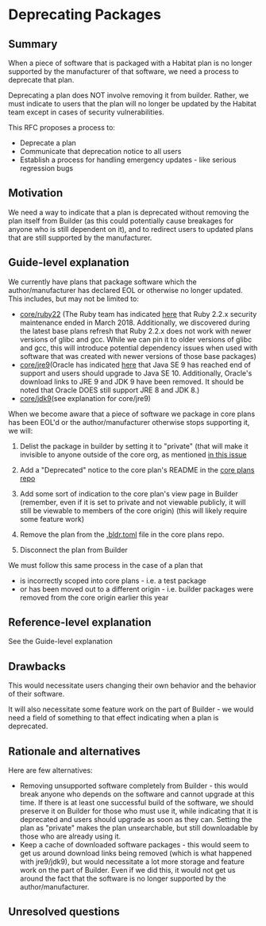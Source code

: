 # Deprecating Packages

## Summary
[summary]: #summary

When a piece of software that is packaged with a Habitat plan is no longer supported by the manufacturer of that software, we need a process to deprecate that plan.

Deprecating a plan does NOT involve removing it from builder. Rather, we must indicate to users that the plan will no longer be updated by the Habitat team except in cases of security vulnerabilities.

This RFC proposes a process to:
* Deprecate a plan
* Communicate that deprecation notice to all users
* Establish a process for handling emergency updates - like serious regression bugs

## Motivation
[motivation]: #motivation

We need a way to indicate that a plan is deprecated without removing the plan itself from Builder (as this could potentially cause breakages for anyone who is still dependent on it), and to redirect users to updated plans that are still supported by the manufacturer.

## Guide-level explanation
[guide-level-explanation]: #guide-level-explanation

We currently have plans that package software which the author/manufacturer has declared EOL or otherwise no longer updated. This includes, but may not be limited to:
* [core/ruby22](https://github.com/habitat-sh/core-plans/tree/master/ruby22) (The Ruby team has indicated [here](https://www.ruby-lang.org/en/news/2018/03/28/ruby-2-2-10-released/) that Ruby 2.2.x security maintenance ended in March 2018. Additionally, we discovered during the latest base plans refresh that Ruby 2.2.x does not work with newer versions of glibc and gcc. While we can pin it to older versions of glibc and gcc, this will introduce potential dependency issues when used with software that was created with newer versions of those base packages)
* [core/jre9](https://github.com/habitat-sh/core-plans/tree/master/jre9)(Oracle has indicated [here](http://www.oracle.com/technetwork/java/javase/downloads/jre9-downloads-3848532.html) that Java SE 9 has reached end of support and users should upgrade to Java SE 10. Additionally, Oracle's download links to JRE 9 and JDK 9 have been removed. It should be noted that Oracle DOES still support JRE 8 and JDK 8.)
* [core/jdk9](https://github.com/habitat-sh/core-plans/blob/master/jdk9/plan.sh)(see explanation for core/jre9)

When we become aware that a piece of software we package in core plans has been EOL'd or the author/manufacturer otherwise stops supporting it, we will:

1. Delist the package in builder by setting it to "private" (that will make it invisible to anyone outside of the core org, as mentioned [in this issue](https://github.com/habitat-sh/builder/issues/18)

2. Add a "Deprecated" notice to the core plan's README in the [core plans repo](https://github.com/habitat-sh/core-plans)

3. Add some sort of indication to the core plan's view page in Builder (remember, even if it is set to private and not viewable publicly, it will still be viewable to members of the core origin) (this will likely require some feature work)

4. Remove the plan from the [.bldr.toml](https://github.com/habitat-sh/core-plans/blob/master/.bldr.toml) file in the core plans repo.

5. Disconnect the plan from Builder

We must follow this same process in the case of a plan that
* is incorrectly scoped into core plans - i.e. a test package
* or has been moved out to a different origin - i.e. builder packages were removed from the core origin earlier this year

## Reference-level explanation
[reference-level-explanation]: #reference-level-explanation

See the Guide-level explanation

## Drawbacks
[drawbacks]: #drawbacks

This would necessitate users changing their own behavior and the behavior of their software.

It will also necessitate some feature work on the part of Builder - we would need a field of something to that effect indicating when a plan is deprecated.

## Rationale and alternatives
[alternatives]: #alternatives

Here are few alternatives:

* Removing unsupported software completely from Builder - this would break anyone who depends on the software and cannot upgrade at this time. If there is at least one successful build of the software, we should preserve it on Builder for those who must use it, while indicating that it is deprecated and users should upgrade as soon as they can. Setting the plan as "private" makes the plan unsearchable, but still downloadable by those who are already using it.
* Keep a cache of downloaded software packages - this would seem to get us around download links being removed (which is what happened with jre9/jdk9), but would necessitate a lot more storage and feature work on the part of Builder. Even if we did this, it would not get us around the fact that the software is no longer supported by the author/manufacturer.

## Unresolved questions
[unresolved]: #unresolved-questions
